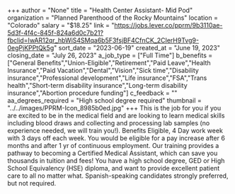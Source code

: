 +++
author = "None"
title = "Health Center Assistant- Mid Pod"
organization = "Planned Parenthood of the Rocky Mountains"
location = "Colorado"
salary = "$18.25"
link = "https://jobs.lever.co/pprm/9b3110ae-5d3f-4f4c-845f-824a6d0c7b21?fbclid=IwAR12qr_hbWiS4SMqa6b5F3fsjBF4CfnCK_2CIerH9Tvg9-0egPjKPPtQk5g"
sort_date = "2023-06-19"
created_at = "June 19, 2023"
closing_date = "July 26, 2023"
a_job_type = ["Full Time"]
b_benefits = ["General Benefits","Union-Eligible","Retirement","Paid Leave","Health Insurance","Paid Vacation","Dental","Vision","Sick time","Disability insurance","Professional development","Life insurance","FSA","Trans health","Short-term disability insurance","Long-term disability insurance","Abortion procedure funding"]
c_feedback = ""
aa_degrees_required = "High school degree required"
thumbnail = "../../images/PPRM-Icon_8985b0ed.jpg"
+++
This is the job for you if you are excited to be in the medical field and are looking to learn medical skills including blood draws and collecting and processing lab samples (no experience needed, we will train you!). Benefits Eligible, 4 Day work week with 3 days off each week. You would be eligible for a pay increase after 6 months and after 1 yr of continuous employment. Our training provides a pathway to becoming a Certified Medical Assistant, which can save you thousands in tuition and fees! You have a high school degree, GED or High School Equivalency (HSE) diploma, and want to provide excellent patient care to all no matter what. 
Spanish-speaking candidates strongly preferred, but not required. 